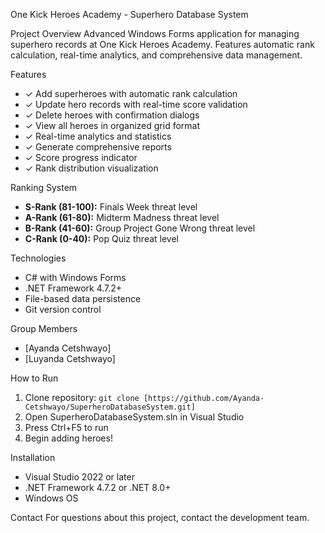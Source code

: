 One Kick Heroes Academy - Superhero Database System

Project Overview
Advanced Windows Forms application for managing superhero records at One Kick Heroes Academy. Features automatic rank calculation, real-time analytics, and comprehensive data management.

Features
- ✓ Add superheroes with automatic rank calculation
- ✓ Update hero records with real-time score validation
- ✓ Delete heroes with confirmation dialogs
- ✓ View all heroes in organized grid format
- ✓ Real-time analytics and statistics
- ✓ Generate comprehensive reports
- ✓ Score progress indicator
- ✓ Rank distribution visualization

Ranking System
- **S-Rank (81-100):** Finals Week threat level
- **A-Rank (61-80):** Midterm Madness threat level
- **B-Rank (41-60):** Group Project Gone Wrong threat level
- **C-Rank (0-40):** Pop Quiz threat level

Technologies
- C# with Windows Forms
- .NET Framework 4.7.2+
- File-based data persistence
- Git version control

Group Members
- [Ayanda Cetshwayo]
- [Luyanda Cetshwayo]

How to Run
1. Clone repository: `git clone [https://github.com/Ayanda-Cetshwayo/SuperheroDatabaseSystem.git]`
2. Open SuperheroDatabaseSystem.sln in Visual Studio
3. Press Ctrl+F5 to run
4. Begin adding heroes!

Installation
- Visual Studio 2022 or later
- .NET Framework 4.7.2 or .NET 8.0+
- Windows OS

Contact
For questions about this project, contact the development team.
